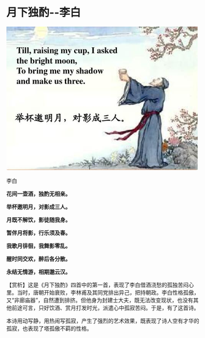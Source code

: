# 月下独酌--李白

![月下独酌](image\月下独酌.jpg)

李白

**花间一壶酒，独酌无相亲。**

**举杯邀明月，对影成三人。**

**月既不解饮，影徒随我身。**

**暂伴月将影，行乐须及春。**

**我歌月徘徊，我舞影零乱。**

**醒时同交欢，醉后各分散。**

**永结无情游，相期邈云汉。**

【赏析】这是《月下独酌》四首中的第一首，表现了李白借酒浇愁的孤独苦闷心里。当时，唐朝开始衰败，李林甫及其同党排出异己，把持朝政。李白性格孤傲，又“非廊庙器”，自然遭到排挤。但他身为封建士大夫，既无法改变现状，也没有其他前途可言，只好饮酒、赏月打发时光，派遣心中孤寂苦闷。于是，有了这首诗。

本诗用动写静，用热闹写孤寂，产生了强烈的艺术效果，既表现了诗人空有才华的孤寂，也表现了塔孤傲不羁的性格。